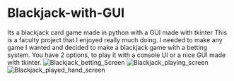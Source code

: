 # Blackjack-with-GUI
Its a blackjack card game made in python with a GUI made with tkinter
This is a faculty project that I enjoyed really much doing.
I needed to make any game I wanted and decided to make a blackjack game
with a betting system.
You have 2 options, to play it with a console UI or a nice GUI made with tkinter.
![Blackjack_betting_Screen](https://user-images.githubusercontent.com/72079607/140730700-fec3193a-b5b6-4e23-bf2a-d59f126bb18d.png)
![Blackjack_playing_screen](https://user-images.githubusercontent.com/72079607/140730709-de290ba6-0aea-4302-90e3-2cb2c8308d82.png)
![Blackjack_played_hand_screen](https://user-images.githubusercontent.com/72079607/140730712-be49b3a6-f347-4598-94ca-dffd37343406.png)
